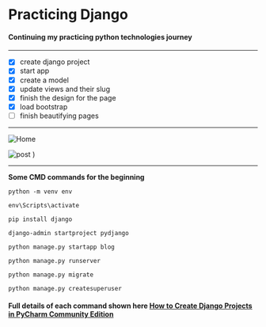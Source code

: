 # Practicing Django

#### Continuing my practicing python technologies journey

***

- [x] create django project
- [x] start app
- [x] create a model
- [x] update views and their slug
- [x] finish the design for the page
- [x] load bootstrap
- [ ] finish beautifying pages  

***
![Home](https://user-images.githubusercontent.com/63652516/159135096-55aeed9c-2885-48e8-81a3-3dc0fccb673d.PNG)  

![post](https://user-images.githubusercontent.com/63652516/159135199-f035d1f5-b248-4920-96e8-dc70207f38b5.PNG)
)



***
**Some CMD commands for the beginning**
```
python -m venv env 
```

```
env\Scripts\activate
```

```
pip install django
```

```
django-admin startproject pydjango
```

```
python manage.py startapp blog
```

```
python manage.py runserver
```

```
python manage.py migrate
```

```
python manage.py createsuperuser
```

#### Full details of each command shown here [How to Create Django Projects in PyCharm Community Edition](https://www.tabnine.com/blog/how-to-create-django-projects-in-pycharm-community-edition/)
